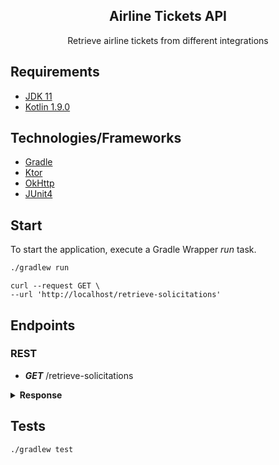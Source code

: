 <h2 align="center">
Airline Tickets API
</h2>

<p align="center">Retrieve airline tickets from different integrations</p>

## Requirements

- [JDK 11](https://sdkman.io/)
- [Kotlin 1.9.0](https://sdkman.io/)

## Technologies/Frameworks

- [Gradle](https://gradle.org/)
- [Ktor](https://ktor.io/)
- [OkHttp](https://square.github.io/okhttp/)
- [JUnit4](https://junit.org/junit4/)

## Start

To start the application, execute a Gradle Wrapper *run* task.

```bash
./gradlew run
```

```
curl --request GET \
--url 'http://localhost/retrieve-solicitations'
```

## Endpoints

### REST

- ***GET*** /retrieve-solicitations

<details>
 <summary><b>Response</b></summary>

```json
{
  "cheapestTickets": [
    {
      "company": "LATAM Airlines Brasil",
      "origin": "FLN",
      "destination": "GRU",
      "date": "01-09-2022",
      "price": 1031.48
    },
    {
      "company": "LATAM Airlines Brasil",
      "origin": "SDU",
      "destination": "CGH",
      "date": "01-10-2022",
      "price": 446.83
    }
  ],
  "summary": {
    "error": [
      "Could not extract tickets for SAO to FLN"
    ]
  }
}
```

</details>

## Tests

```bash
./gradlew test
```